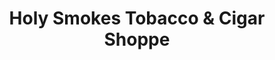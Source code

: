 ---
title: "Holy Smokes Tobacco & Cigar Shoppe"
url: /alpena/holy-smokes-tobacco-and-cigar-shoppe/
shop: tobacco
---